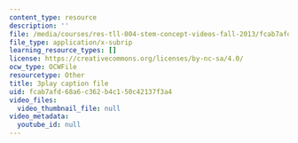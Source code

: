 ```yaml
---
content_type: resource
description: ''
file: /media/courses/res-tll-004-stem-concept-videos-fall-2013/fcab7afd68a6c362b4c150c42137f3a4_AfQEEymfzaI.srt
file_type: application/x-subrip
learning_resource_types: []
license: https://creativecommons.org/licenses/by-nc-sa/4.0/
ocw_type: OCWFile
resourcetype: Other
title: 3play caption file
uid: fcab7afd-68a6-c362-b4c1-50c42137f3a4
video_files:
  video_thumbnail_file: null
video_metadata:
  youtube_id: null
---
```

